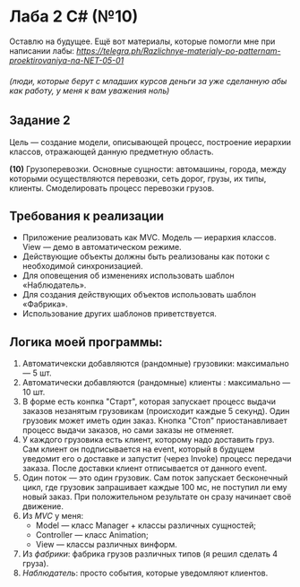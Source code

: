 # Лаба 2 C# (№10)

Оставлю на будущее.
Ещё вот материалы, которые помогли мне при написании лабы: _https://telegra.ph/Razlichnye-materialy-po-patternam-proektirovaniya-na-NET-05-01_
###### (люди, которые берут с младших курсов деньги за уже сделанную абы как работу, у меня к вам уважения ноль)

## Задание 2
Цель — создание модели, описывающей процесс, построение иерархии классов,
отражающей данную предметную область.

**(10)** Грузоперевозки. Основные сущности: автомашины, города,
между которыми осуществляются перевозки, сеть дорог, грузы,
их типы, клиенты. Смоделировать процесс перевозки грузов.

## Требования к реализации
* Приложение реализовать как MVC. Модель — иерархия классов.
View — демо в автоматическом режиме.
* Действующие объекты должны быть реализованы как 
потоки с необходимой синхронизацией.
* Для оповещения об изменениях использовать 
шаблон «Наблюдатель».
* Для создания действующих объектов 
использовать шаблон «Фабрика».
* Использование других шаблонов приветствуется.

## Логика моей программы:
1. Автоматичекски добавляются (рандомные) грузовики: максимально — 5 шт.
2. Автоматически добавляются (рандомные) клиенты : максимально — 10 шт.
3. В форме есть конпка "Старт", которая запускает процесс выдачи заказов 
незанятым грузовикам (происходит каждые 5 секунд). Один грузовик может иметь один заказ.
Кнопка "Стоп" приостанавливает процесс выдачи заказов, но сами заказы не отменяет.
5. У каждого грузовика есть клиент, которому надо доставить груз.
Сам клиент он подписывается на event, который
в будущем уведомит его о доставке и запустит (через Invoke) процесс передачи заказа. 
После доставки клиент отписывается от данного event.
6. Один поток — это один грузовик. Сам поток запускает бесконечный цикл, 
где грузовик запрашивает каждые 100 мс, не поступил ли ему новый заказ.
При положительном результате он сразу начинает своё движение.
7. Из _MVC_ у меня:
   * Model — класс Manager + классы различных сущностей;
   * Controller — класс Animation;
   * View — классы различных винформ.
8. Из _фабрики_: фабрика грузов различных типов (я решил сделать 4 груза).
9. _Наблюдатель_: просто события, которые уведомляют клиентов.
  

    
